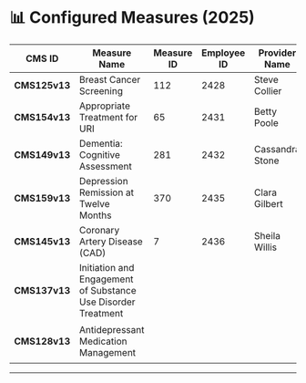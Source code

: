 # 📊 Configured Measures (2025)

| CMS ID        | Measure Name                                 | Measure ID | Employee ID | Provider Name   | Specification Link                                                | Gateway URL                                                                                                                  | Status         |
| ------------- | -------------------------------------------- | ---------- | ----------- | --------------- | ----------------------------------------------------------------- | ---------------------------------------------------------------------------------------------------------------------------- | -------------- |
| **CMS125v13** | Breast Cancer Screening                      | 112        | 2428        | Steve Collier   | [View Spec](https://static.glaceemr.com/ECQM/2025/CMS125v13.html) | [Open Gateway](https://datagateway.glaceemr.com/DataGatewayMediSpan/eCQMServices/getECQMInfoById?ids=112&reportingYear=2025) | ✅ Completed    |
| **CMS154v13** | Appropriate Treatment for URI                | 65         | 2431        | Betty Poole     | [View Spec](https://static.glaceemr.com/ECQM/2025/CMS154v13.html) | [Open Gateway](https://datagateway.glaceemr.com/DataGatewayMediSpan/eCQMServices/getECQMInfoById?ids=65&reportingYear=2025)  | ✅ Completed    |
| **CMS149v13** | Dementia: Cognitive Assessment               | 281        | 2432        | Cassandra Stone | [View Spec](https://static.glaceemr.com/ECQM/2025/CMS149v13.html) | [Open Gateway](https://datagateway.glaceemr.com/DataGatewayMediSpan/eCQMServices/getECQMInfoById?ids=281&reportingYear=2025) | ✅ Completed |
| **CMS159v13** | Depression Remission at Twelve Months        | 370        | 2435        | Clara Gilbert   | [View Spec](https://static.glaceemr.com/ECQM/2025/CMS159v13.html) | [Open Gateway](https://datagateway.glaceemr.com/DataGatewayMediSpan/eCQMServices/getECQMInfoById?ids=370&reportingYear=2025) | ✅ Completed |
| **CMS145v13** | Coronary Artery Disease (CAD)                 | 7          | 2436        | Sheila Willis   | [View Spec](https://static.glaceemr.com/ECQM/2025/CMS145v13.html) | [Open Gateway](https://datagateway.glaceemr.com/DataGatewayMediSpan/eCQMServices/getECQMInfoById?ids=7&reportingYear=2025)   | 🚧 In Progress    |
| **CMS137v13** | Initiation and Engagement of Substance Use Disorder Treatment |         |          |              | [View Spec](https://static.glaceemr.com/ECQM/2025/CMS137v13.html) | [Open Gateway](https://datagateway.glaceemr.com/DataGatewayMediSpan/eCQMServices/getECQMInfoById?ids=137&reportingYear=2025) | ⏳ In Queue / Upcoming |
| **CMS128v13** | Antidepressant Medication Management                          |         |          |              | [View Spec](https://static.glaceemr.com/ECQM/2025/CMS128v13.html) | [Open Gateway](https://datagateway.glaceemr.com/DataGatewayMediSpan/eCQMServices/getECQMInfoById?ids=128&reportingYear=2025) | ⏳ In Queue / Upcoming |


---


